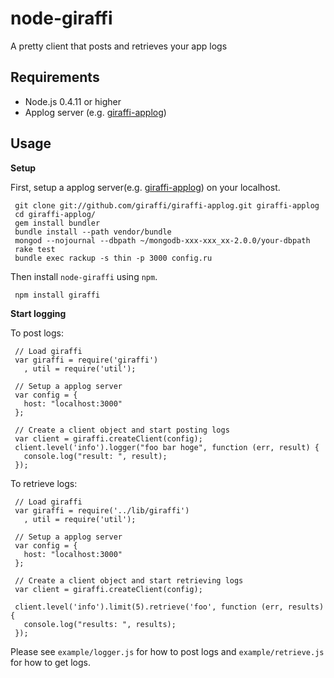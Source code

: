 node-giraffi
============

A pretty client that posts and retrieves your app logs

Requirements
---------------

* Node.js 0.4.11 or higher
* Applog server (e.g. [giraffi-applog](https://github.com/giraffi/giraffi-applog))

Usage
---------------

__Setup__

First, setup a applog server(e.g. [giraffi-applog](https://github.com/giraffi/giraffi-applog)) on your localhost.

     git clone git://github.com/giraffi/giraffi-applog.git giraffi-applog
     cd giraffi-applog/
     gem install bundler
     bundle install --path vendor/bundle
     mongod --nojournal --dbpath ~/mongodb-xxx-xxx_xx-2.0.0/your-dbpath
     rake test
     bundle exec rackup -s thin -p 3000 config.ru
 
Then install `node-giraffi` using `npm`.
  
     npm install giraffi 
     
__Start logging__

To post logs:
     
     // Load giraffi
     var giraffi = require('giraffi')
       , util = require('util');

     // Setup a applog server
     var config = {
       host: "localhost:3000"
     };

     // Create a client object and start posting logs 
     var client = giraffi.createClient(config);
     client.level('info').logger("foo bar hoge", function (err, result) {
       console.log("result: ", result);
     });
 
To retrieve logs:

     // Load giraffi
     var giraffi = require('../lib/giraffi')
       , util = require('util');

     // Setup a applog server
     var config = {
       host: "localhost:3000"
     };

     // Create a client object and start retrieving logs
     var client = giraffi.createClient(config);

     client.level('info').limit(5).retrieve('foo', function (err, results) {
       console.log("results: ", results);
     });


Please see `example/logger.js` for how to post logs and `example/retrieve.js` for how to get logs.
